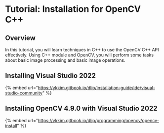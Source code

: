 # Tutorial: Installation for OpenCV C++
## Overview
In this tutorial, you will learn techniques in C++ to use the OpenCV C++ API effectively. Using C++ module and OpenCV, you will perform some tasks about basic image processing and basic image operations.
 
## Installing Visual Studio 2022

{% embed url="https://ykkim.gitbook.io/dlip/installation-guide/ide/visual-studio-community" %}

## Installing OpenCV 4.9.0  with Visual Studio 2022

{% embed url="https://ykkim.gitbook.io/dlip/programming/opencv/opencv-install" %}
